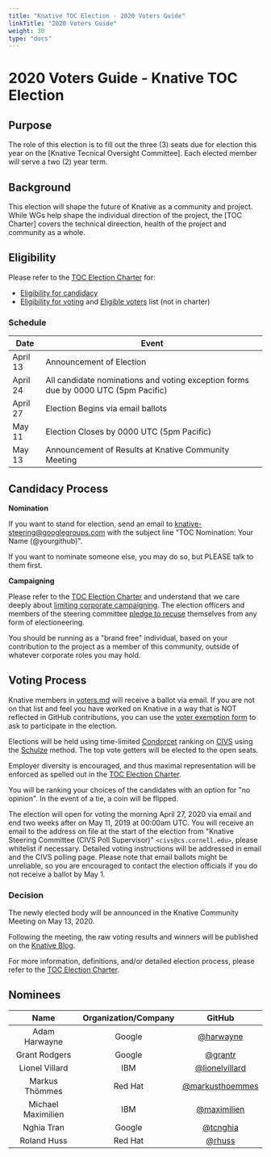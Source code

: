 ```yaml
---
title: "Knative TOC Election - 2020 Voters Guide"
linkTitle: "2020 Voters Guide"
weight: 30
type: "docs"
---
```


# 2020 Voters Guide - Knative TOC Election

## Purpose

The role of this election is to fill out the three (3) seats due for election this year on the [Knative Tecnical Oversight Committee]. Each elected
member will serve a two (2) year term.

## Background

This election will shape the future of Knative as a community and project.
While WGs help shape the individual direction of the project, the
[TOC Charter] covers the technical direection, health of the project
and community as a whole.

## Eligibility

Please refer to the [TOC Election Charter] for:

- [Eligibility for candidacy](../../mechanics/TOC.md#candidate-eligibility)
- [Eligibility for voting](../../mechanics/TOC.md#voter-eligibility) and
  [Eligible voters](voters.md) list (not in charter)

### Schedule

| Date         | Event                    |
| ------------ | ------------------------ |
| April 13     | Announcement of Election |
| April 24     | All candidate nominations and voting exception forms due by 0000 UTC (5pm Pacific) |
| April 27     | Election Begins via email ballots |
| May 11       | Election Closes by 0000 UTC (5pm Pacific) |
| May 13       | Announcement of Results at Knative Community Meeting |

## Candidacy Process

**Nomination**

If you want to stand for election, send an email to knative-steering@googlegroups.com
with the subject line "TOC Nomination: Your Name (@yourgithub)".

If you want to nominate someone else, you may do so, but PLEASE talk to them
first.

**Campaigning**

Please refer to the [TOC Election Charter] and understand
that we care deeply about [limiting corporate campaigning]. The election
officers and members of the steering committee [pledge to recuse] themselves
from any form of electioneering.

You should be running as a "brand free" individual, based on your contribution
to the project as a member of this community, outside of whatever corporate
roles you may hold.

## Voting Process

Knative members in [voters.md] will receive a ballot via email. If you are
not on that list and feel you have worked on Knative in a way that is NOT
reflected in GitHub contributions, you can use the [voter exemption form] to ask
to participate in the election.

Elections will be held using time-limited [Condorcet] ranking on [CIVS]
using the [Schulze](https://en.wikipedia.org/wiki/Schulze_method) method. The top vote getters will be elected to the open
seats.

Employer diversity is encouraged, and thus maximal representation will be
enforced as spelled out in the [TOC Election Charter].

You will be ranking your choices of the candidates with an option for
"no opinion". In the event of a tie, a coin will be flipped.

The election will open for voting the morning April 27, 2020 via email and
end two weeks after on May 11, 2019 at 00:00am UTC. You will receive an email
to the address on file at the start of the election from
"Knative Steering Committee (CIVS Poll Supervisor)" `<civs@cs.cornell.edu>`,
please whitelist if necessary. Detailed
voting instructions will be addressed in email and the CIVS polling page. Please
note that email ballots might be unreliable, so you are encouraged to contact
the election officials if you do not receive a ballot by May 1.

### Decision

The newly elected body will be announced in the Knative Community Meeting on May 13, 2020.

Following the meeting, the raw voting results and winners will be published on the
[Knative Blog].

For more information, definitions, and/or detailed election process, please refer to
the [TOC Election Charter].

## Nominees

|    Name    | Organization/Company |  GitHub  |
|:----------:|:--------------------:|:--------:|
| Adam Harwayne | Google | [@harwayne](https://github.com/harwayne) |
| Grant Rodgers | Google | [@grantr](https://github.com/grantr) |
| Lionel Villard | IBM | [@lionelvillard](https://github.com/lionelvillard) |
| Markus Thömmes | Red Hat | [@markusthoemmes](https://github.com/markusthoemmes) |
| Michael Maximilien | IBM | [@maximilien](https://github.com/maximilien) |
| Nghia Tran | Google | [@tcnghia](https://github.com/tcnghia) |
| Roland Huss | Red Hat | [@rhuss](https://github.com/rhuss) |

[Knative Techincal Oversight Committee]: https://github.com/knative/community/blob/master/TECH-OVERSIGHT-COMMITTEE.md
[TOC Election Charter]: ../../mechanics/TOC.md

[limiting corporate campaigning]: https://github.com/kubernetes/steering/blob/master/elections.md#limiting-corporate-campaigning
[pledge to recuse]: https://github.com/kubernetes/steering/blob/master/elections.md#steering-committee-and-election-officer-recusal

[Condorcet]: https://en.wikipedia.org/wiki/Condorcet_method
[CIVS]: http://civs.cs.cornell.edu/
[IRV method]: https://www.daneckam.com/?p=374

[Knative Blog]: https://knative.dev/blog/
[voter exemption form]: https://forms.gle/8SvAXomCJXsYEytt5
[voters.md]: ./voters.md
